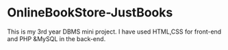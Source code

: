 # OnlineBookStore-JustBooks
This is my 3rd year DBMS mini project. I have used HTML,CSS for front-end and PHP &amp;MySQL in the back-end.
